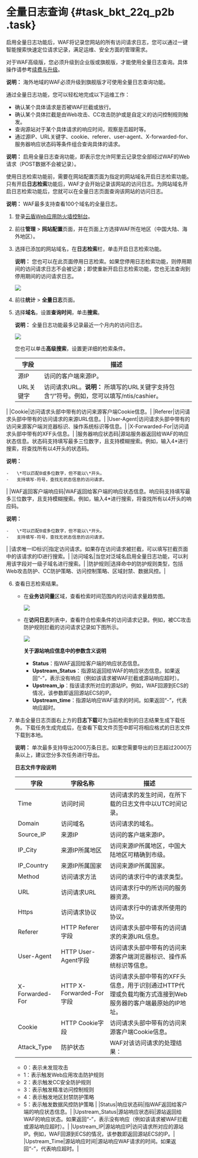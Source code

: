 # 全量日志查询 {#task_bkt_22q_p2b .task}

启用全量日志功能后，WAF将记录您网站的所有访问请求日志，您可以通过一键智能搜索快速定位请求记录，满足运维、安全方面的管理需求。

对于WAF高级版，您必须升级到企业版或旗舰版，才能使用全量日志查询。具体操作请参考[续费与升级](../../../../../intl.zh-CN/产品定价/续费与升级.md#)。

**说明：** 海外地域的WAF必须升级到旗舰版才可使用全量日志查询功能。

通过全量日志功能，您可以轻松地完成以下运维工作：

-   确认某个具体请求是否被WAF拦截或放行。
-   确认某个具体拦截是由Web攻击、CC攻击防护或是自定义的访问控制规则触发。
-   查询源站对于某个具体请求的响应时间，观察是否超时等。
-   通过源IP、URL关键字、cookie、referer、user-agent、X-forwarded-for、服务器响应状态码等条件组合查询具体的请求。

**说明：** 启用全量日志查询功能，即表示您允许阿里云记录您全部经过WAF的Web请求（POST数据不会被记录）。

使用日志检索功能前，需要在网站配置页面为指定的网站域名开启日志检索功能。只有开启**日志检索**功能后，WAF才会开始记录该网站的访问日志。为网站域名开启日志检索功能后，您就可以在全量日志页面查询该网站的访问日志。

**说明：** WAF最多支持查看100个域名的全量日志。

1.  登录[云盾Web应用防火墙控制台](https://yundun.console.aliyun.com/?p=waf)。 
2.  前往**管理** \> **网站配置**页面，并在页面上方选择WAF所在地区（中国大陆、海外地区）。 
3.  选择已添加的网站域名，在**日志检索**栏，单击开启日志检索功能。 

    **说明：** 您也可以在此页面停用日志检索。如果您停用日志检索功能，则停用期间的访问请求日志不会被记录；即使重新开启日志检索功能，您也无法查询到停用期间的访问请求日志。

    ![](http://static-aliyun-doc.oss-cn-hangzhou.aliyuncs.com/assets/img/15575/15505474097807_zh-CN.png)

4.  前往**统计** \> **全量日志**页面。 
5.  选择**域名**，设置**查询时间**，单击**搜索**。 

    **说明：** 全量日志功能最多记录最近一个月内的访问日志。

    ![](http://static-aliyun-doc.oss-cn-hangzhou.aliyuncs.com/assets/img/15575/15505474097809_zh-CN.png)

    您也可以单击**高级搜索**，设置更详细的检索条件。

    |字段|描述|
    |--|--|
    |源IP|访问的客户端来源IP。|
    |URL关键字|访问请求URL。**说明：** 所填写的URL关键字支持包含“/”符号。例如，您可以填写/ntis/cashier。

|
    |Cookie|访问请求头部中带有的访问来源客户端Cookie信息。|
    |Referer|访问请求头部中带有的访问请求的来源URL信息。|
    |User-Agent|访问请求头部中带有的访问来源客户端浏览器标识、操作系统标识等信息。|
    |X-Forwarded-For|访问请求头部中带有的XFF头信息。|
    |服务器响应状态码|源站服务器返回给WAF的响应状态信息。状态码支持填写最多三位数字，且支持模糊搜索。例如，输入4\*进行搜索，将查找所有以4开头的状态码。

**说明：** 

    -   \*可以匹配0或多位数字，但不能以\*开头。
    -   支持填写-符号，查找无状态信息的访问请求。
|
    |WAF返回客户端响应码|WAF返回给客户端的响应状态信息。响应码支持填写最多三位数字，且支持模糊搜索。例如，输入4\*进行搜索，将查找所有以4开头的响应码。

**说明：** 

    -   \*可以匹配0或多位数字，但不能以\*开头。
    -   支持填写-符号，查找无状态信息的访问请求。
|
    |请求唯一ID标识|指定访问请求。如果存在访问请求被拦截，可以填写拦截页面中的该请求的ID进行搜索。|
    |访问域名|当您对泛域名启用全量日志功能，可以利用该字段对一级子域名进行搜索。|
    |防护规则|选择命中的防护规则类型，包括Web攻击防护、CC防护策略、访问控制策略、区域封禁、数据风控。|

6.  查看日志检索结果。 
    -   在**业务访问量**区域，查看检索时间范围内的访问请求量趋势图。

        ![](http://static-aliyun-doc.oss-cn-hangzhou.aliyuncs.com/assets/img/15575/15505474097811_zh-CN.png)

    -   在**访问日志**列表中，查看符合检索条件的访问请求记录。例如，被CC攻击防护规则拦截的访问请求记录如下图所示。

        ![](http://static-aliyun-doc.oss-cn-hangzhou.aliyuncs.com/assets/img/15575/15505474107813_zh-CN.png)

        **关于源站响应信息中的参数含义说明**

        -   **Status**：指WAF返回给客户端的响应状态信息。
        -   **Upstream\_Status**：指源站返回给WAF的响应状态信息。如果返回“-”，表示没有响应（例如该请求被WAF拦截或源站响应超时）。
        -   **Upstream\_ip**：指该请求所对应的源站IP。例如，WAF回源到ECS的情况，该参数即返回源站ECS的IP。
        -   **Upstream\_time**：指源站响应WAF请求的时间。如果返回“-”，代表响应超时。
7.  单击全量日志页面右上方的**日志下载**可为当前检索到的日志结果生成下载任务。下载任务生成完成后，在查看下载文件页签中即可将相应格式的日志文件下载到本地。 

    **说明：** 单次最多支持导出2000万条日志。如果您需要导出的日志超过2000万条以上，建议您分多次任务进行导出。

     **日志文件字段说明**

    |字段|字段名称|描述|
    |--|----|--|
    |Time|访问时间|访问请求的发生时间，在所下载的日志文件中以UTC时间记录。|
    |Domain|访问域名|访问请求的域名。|
    |Source\_IP|来源IP|访问的客户端来源IP。|
    |IP\_City|来源IP所属地区|访问来源IP所属地区，中国大陆地区可精确到市级。|
    |IP\_Country|来源IP所属国家|访问来源IP所属国家。|
    |Method|访问请求方法|访问的请求行中的请求类型。|
    |URL|访问请求URL|访问请求行中的所访问的服务器资源。|
    |Https|访问请求协议|访问请求行中的请求所使用的协议。|
    |Referer|HTTP Referer字段|访问请求头部中带有的访问请求的来源URL信息。|
    |User-Agent|HTTP User-Agent字段|访问请求头部中带有的访问来源客户端浏览器标识、操作系统标识等信息。|
    |X-Forwarded-For|HTTP X-Forwarded-For字段|访问请求头部中带有的XFF头信息，用于识别通过HTTP代理或负载均衡方式连接到Web服务器的客户端最原始的IP地址。|
    |Cookie|HTTP Cookie字段|访问请求头部中带有的访问来源客户端Cookie信息。|
    |Attack\_Type|防护状态| WAF对该访问请求的处理结果：

    -   0：表示未发现攻击
    -   1：表示触发Web应用攻击防护规则
    -   2：表示触发CC安全防护规则
    -   3：表示触发精准访问控制规则
    -   4：表示触发地区封禁防护策略
    -   5：表示触发数据风控防护策略
 |
    |Status|响应状态码|指WAF返回给客户端的响应状态信息。|
    |Upstream\_Status|源站响应状态码|源站返回给WAF的响应状态。如果返回“-”，表示没有响应（例如该请求被WAF拦截或源站响应超时）。|
    |Upstream\_IP|源站响应IP|访问请求所对应的源站IP。例如，WAF回源到ECS的情况，该参数即返回源站ECS的IP。|
    |Upstream\_Time|源站响应时间|源站响应WAF请求的时间。如果返回“-”，代表响应超时。|



